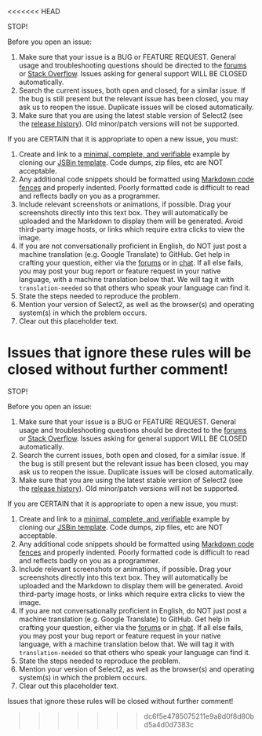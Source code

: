 <<<<<<< HEAD

STOP!

Before you open an issue:

1. Make sure that your issue is a BUG or FEATURE REQUEST.  General usage and troubleshooting questions should be directed to the [forums](https://forums.select2.org) or [Stack Overflow](https://stackoverflow.com/questions/tagged/jquery-select2).  Issues asking for general support WILL BE CLOSED automatically.
2. Search the current issues, both open and closed, for a similar issue. If the bug is still present but the relevant issue has been closed, you may ask us to reopen the issue. Duplicate issues will be closed automatically.
3. Make sure that you are using the latest stable version of Select2 (see the [release history](https://github.com/select2/select2/releases)). Old minor/patch versions will not be supported.

If you are CERTAIN that it is appropriate to open a new issue, you must:

1. Create and link to a [minimal, complete, and verifiable](https://stackoverflow.com/help/mcve) example by cloning our [JSBin template](http://jsbin.com/goqiqolete/edit?html,js,output). Code dumps, zip files, etc are NOT acceptable.
2. Any additional code snippets should be formatted using [Markdown code fences](https://learn.userfrosting.com/troubleshooting/getting-help#use-markdown-to-format-blocks-of-code) and properly indented. Poorly formatted code is difficult to read and reflects badly on you as a programmer.
3. Include relevant screenshots or animations, if possible. Drag your screenshots directly into this text box. They will automatically be uploaded and the Markdown to display them will be generated.  Avoid third-party image hosts, or links which require extra clicks to view the image.
4. If you are not conversationally proficient in English, do NOT just post a machine translation (e.g. Google Translate) to GitHub. Get help in crafting your question, either via the [forums](https://forums.select2.org) or in [chat](https://webchat.freenode.net/?channels=select2). If all else fails, you may post your bug report or feature request in your native language, with a machine translation below that. We will tag it with `translation-needed` so that others who speak your language can find it.
5. State the steps needed to reproduce the problem.
6. Mention your version of Select2, as well as the browser(s) and operating system(s) in which the problem occurs.
7. Clear out this placeholder text.

Issues that ignore these rules will be closed without further comment!
=======

STOP!

Before you open an issue:

1. Make sure that your issue is a BUG or FEATURE REQUEST.  General usage and troubleshooting questions should be directed to the [forums](https://forums.select2.org) or [Stack Overflow](https://stackoverflow.com/questions/tagged/jquery-select2).  Issues asking for general support WILL BE CLOSED automatically.
2. Search the current issues, both open and closed, for a similar issue. If the bug is still present but the relevant issue has been closed, you may ask us to reopen the issue. Duplicate issues will be closed automatically.
3. Make sure that you are using the latest stable version of Select2 (see the [release history](https://github.com/select2/select2/releases)). Old minor/patch versions will not be supported.

If you are CERTAIN that it is appropriate to open a new issue, you must:

1. Create and link to a [minimal, complete, and verifiable](https://stackoverflow.com/help/mcve) example by cloning our [JSBin template](http://jsbin.com/goqiqolete/edit?html,js,output). Code dumps, zip files, etc are NOT acceptable.
2. Any additional code snippets should be formatted using [Markdown code fences](https://learn.userfrosting.com/troubleshooting/getting-help#use-markdown-to-format-blocks-of-code) and properly indented. Poorly formatted code is difficult to read and reflects badly on you as a programmer.
3. Include relevant screenshots or animations, if possible. Drag your screenshots directly into this text box. They will automatically be uploaded and the Markdown to display them will be generated.  Avoid third-party image hosts, or links which require extra clicks to view the image.
4. If you are not conversationally proficient in English, do NOT just post a machine translation (e.g. Google Translate) to GitHub. Get help in crafting your question, either via the [forums](https://forums.select2.org) or in [chat](https://webchat.freenode.net/?channels=select2). If all else fails, you may post your bug report or feature request in your native language, with a machine translation below that. We will tag it with `translation-needed` so that others who speak your language can find it.
5. State the steps needed to reproduce the problem.
6. Mention your version of Select2, as well as the browser(s) and operating system(s) in which the problem occurs.
7. Clear out this placeholder text.

Issues that ignore these rules will be closed without further comment!
>>>>>>> dc6f5e4785075211e9a8d0f8d80bd5a4d0d7383c

